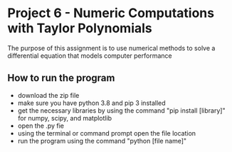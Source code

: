 # Project 6 - Numeric Computations with Taylor Polynomials
The purpose of this assignment is to use numerical methods to solve a differential equation that models computer performance
## How to run the program
- download the zip file 
- make sure you have python 3.8 and pip 3 installed
- get the necessary libraries by using the command "pip install [library]" for numpy, scipy, and matplotlib
- open the .py fie 
- using the terminal or command prompt open the file location
- run the program using the command "python [file name]"